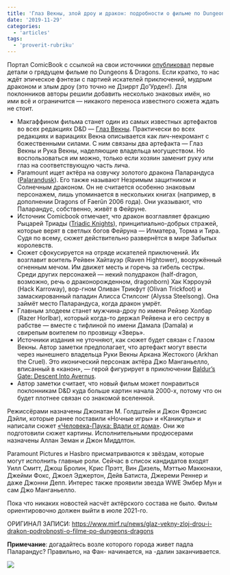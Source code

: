 ```yaml
---
title: 'Глаз Векны, злой дроу и дракон: подробности о фильме по Dungeons & Dragons'
date: '2019-11-29'
categories:
  - 'articles'
tags:
  - 'proverit-rubriku'
---
```


Портал ComicBook с ссылкой на свои источники [опубликовал](https://comicbook.com/gaming/2019/11/27/dungeons-and-dragons-movie-forgotten-realms-eye-of-vecna/) первые детали о грядущем фильме по Dungeons & Dragons. Если кратко, то нас ждёт эпическое фэнтези с партией искателей приключений, мудрым драконом и злым дроу (это точно не Дзиррт До’Урден!). Для поклонников авторы решили добавить несколько знаковых имён, но ими всё и ограничится — никакого переноса известного сюжета ждать не стоит.

- Макгаффином фильма станет один из самых известных артефактов во всех редакциях D&D — [Глаз Векны](https://rpg.fandom.com/ru/wiki/%D0%93%D0%BB%D0%B0%D0%B7_%D0%92%D0%B5%D0%BA%D0%BD%D1%8B). Практически во всех редакциях и вариациях Векна описывается как лич-некромант с божественными силами. С ним связаны два артефакта — Глаз Векны и Рука Векны, наделяющие владельца могуществом. Но воспользоваться им можно, только если хозяин заменит руку или глаз на соответствующую часть лича.
- Paramount ищет актёра на озвучку золотого дракона Паларандуса ([Palarandusk](https://forgottenrealms.fandom.com/wiki/Palarandusk)). Его также называют Незримым защитником и Солнечным драконом. Он не считается особенно знаковым персонажем, лишь упоминается в нескольких книгах (например, в дополнении Dragons of Faerûn 2006 года). Они указывают, что Паларандус, собственно, живёт в Фейруне.
- Источник Comicbook отмечает, что дракон возглавляет фракцию Рыцарей Триады ([Triadic Knights](https://forgottenrealms.fandom.com/wiki/Triadic_knight)), принципиально-добрых стражей, которые верят в светлых богов Фейруна — Илматера, Торма и Тира. Судя по всему, сюжет действительно развернётся в мире Забытых королевств.
- Сюжет сфокусируется на отряде искателей приключений. Их возглавит воитель Рейвен Хайтауэр (Raven Hightower), вооружённый огненным мечом. Им движет месть и горечь за гибель сестры. Среди других персонажей — некий полудракон (half-dragon, возможно, речь о драконорожденном, dragonborn) Хак Кэрроуэй (Hack Karroway), вор-гном Оливан Трикфут (Olivan Trickfoot) и замаскированный паладин Алисса Стилсонг (Alyssa Steelsong). Она займёт место Паларандуса, когда дракон умрёт.
- Главным злодеем станет мужчина-дроу по имени Рейзер Холбар (Razer Horlbar), который когда-то держал Рейвена и его сестру в рабстве — вместе с тифлиной по имени Дамала (Damala) и свирепым воителем по прозвищу «Зверь».
- Источники издания не уточняют, как сюжет будет связан с Глазом Векны. Автор заметки предполагает, что артефакт могут ввести через нынешнего владельца Руки Векны Аркана Жестокого (Arkhan the Cruel). Это иконический персонаж актёра Джо Манганьелло, вписанный в «канон», — герой фигурирует в приключении [Baldur’s Gate: Descent Into Avernus](https://www.mirf.ru/games/baldur-s-gate-descent-into-avernus).
- Автор заметки считает, что новый фильм может понравиться поклонникам D&D куда больше картин начала 2000-х, потому что он будет плотнее связан со знакомой вселенной.

Режиссёрами назначены Джонатан М. Голдштейн и Джон Фрэнсис Дэйли, которые ранее поставили «Ночные игры» и «Каникулы» и написали сюжет [«Человека-Паука: Вдали от дома»](https://www.mirf.ru/kino/chelovek-pauk-vdali-ot-doma). Они же подготовили сюжет картины. Исполнительными продюсерами назначены Аллан Земан и Джон Миддлтон.

Paramount Pictures и Hasbro присматриваются к звёздам, которые могут исполнить главные роли. Сейчас в список кандидатов входят Уилл Смитт, Джош Бролин, Крис Прэтт, Вин Дизель, Мэттью Макконахи, Джейми Фокс, Джоел Эджертон, Дейв Батиста, Джереми Реннер и даже Джонни Депп. Интерес также проявили звезда WWE Эмбер Мун и сам Джо Манганьелло.

Пока что никаких новостей насчёт актёрского состава не было. Фильм ориентировочно должен выйти в июле 2021-го.

ОРИГИНАЛ ЗАПИСИ: https://www.mirf.ru/news/glaz-vekny-zloj-drou-i-drakon-podrobnosti-o-filme-po-dungeons-dragons

**Примечание**: догадайтесь возле которого города живет падла Паларандус? Правильно, на Фан- начинается, на -далин заканчивается.

![](https://cyborgsandmages.com/wp-content/uploads/2019/11/PHANDALINPALARANDUSK.png)
